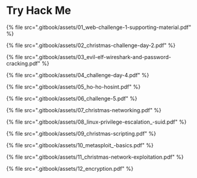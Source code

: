 # Try Hack Me



{% file src=".gitbook/assets/01\_web-challenge-1-supporting-material.pdf" %}

{% file src=".gitbook/assets/02\_christmas-challenge-day-2.pdf" %}

{% file src=".gitbook/assets/03\_evil-elf-wireshark-and-password-cracking.pdf" %}

{% file src=".gitbook/assets/04\_challenge-day-4.pdf" %}

{% file src=".gitbook/assets/05\_ho-ho-hosint.pdf" %}

{% file src=".gitbook/assets/06\_challenge-5.pdf" %}

{% file src=".gitbook/assets/07\_christmas-networking.pdf" %}

{% file src=".gitbook/assets/08\_linux-privilege-escalation\_-suid.pdf" %}

{% file src=".gitbook/assets/09\_christmas-scripting.pdf" %}

{% file src=".gitbook/assets/10\_metasploit\_-basics.pdf" %}

{% file src=".gitbook/assets/11\_christmas-network-exploitation.pdf" %}

{% file src=".gitbook/assets/12\_encryption.pdf" %}



